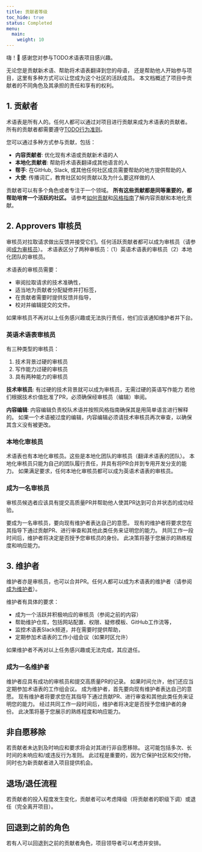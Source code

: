 ```yaml
---
title: 贡献者等级
toc_hide: true
status: Completed
menu:
  main:
    weight: 10
---
```


嗨！👋 感谢您对参与TODO术语表项目感兴趣。

无论您是贡献新术语、帮助将术语表翻译到您的母语，
还是帮助他人开始参与项目，这里有多种方式可以让您成为这个社区的活跃成员。
本文档概述了项目中贡献者的不同角色及其承担的责任和享有的权利。

## 1. 贡献者

术语表是所有人的。任何人都可以通过对项目进行贡献来成为术语表的贡献者。
所有的贡献者都需要遵守[TODO行为准则](https://todogroup.org/code-of-conduct/)。

您可以通过多种方式参与贡献，包括：

- **内容贡献者**: 优化现有术语或贡献新术语的人
- **本地化贡献者**: 帮助将术语表翻译成其他语言的人
- **帮手**: 在GitHub, Slack, 或其他任何社区成员需要帮助的地方提供帮助的人
- **大使**: 传播词汇，教育社区如何贡献以及为什么要这样做的人

贡献者可以有多个角色或者专注于一个领域。
**所有这些贡献都是同等重要的，都帮助培育一个活跃的社区。**
请参考[如何贡献](/contribute/)和[风格指南](/style-guide/)了解内容贡献和本地化贡献。

## 2. Approvers 审核员

审核员对拉取请求做出反馈并接受它们。任何活跃贡献者都可以成为审核员（请参阅[成为审核员](#becoming-an-approver)）。
术语表区分了两种审核员：（1）英语术语表的审核员（2）本地化团队的审核员。

术语表的审核员需要：

- 审阅拉取请求的技术准确性，
- 适当地为贡献者分配疑修并打标签，
- 在贡献者需要时提供反馈并指导，
- 校对并编辑提交的文件。

如果审核员不再对以上任务感兴趣或无法执行责任，他们应该通知维护者并下台。

### 英语术语表审核员

有三种类型的审核员：

1) 技术背景过硬的审核员
2) 写作能力过硬的审核员
3) 具有两种能力的审核员

**技术审核员**: 有过硬的技术背景就可以成为审核员，无需过硬的英语写作能力
若他们根据技术价值批准了PR，必须确保经审核员（编辑）审阅。

**内容编辑**: 内容编辑负责校队术语并按照风格指南确保其是用简单语言进行解释的。
如果一个术语被过度的编辑，内容编辑必须请技术审核员再次审查，以确保其含义没有被更改。

### 本地化审核员

术语表也有本地化审核员。这些是本地化团队的审核员（翻译术语表的团队）。
本地化审核员只能为自己的团队履行责任，并具有将PR合并到专用开发分支的能力。
如果满足要求，任何本地化审核员都可以成为英语术语表的审核员。

### 成为一名审核员

审核员候选者应该具有提交高质量PR并帮助他人使其PR达到可合并状态的成功经验。

要成为一名审核员，要向现有维护者表达自己的意愿。
现有的维护者将要求您在其指导下通过贡献PR、进行审查和其他此类任务来证明您的能力。
共同工作一段时间后，维护者将决定是否授予您审核员的身份。
此决策将基于您展示的熟练程度和响应能力。

## 3. 维护者

维护者亦是审核员，也可以合并PR。任何人都可以成为术语表的维护者（请参阅[成为维护者](#becoming-a-maintainer)）。

维护者有具体的要求：

- 成为一个活跃并积极响应的审核员（参阅之前的内容）
- 帮助维护仓库，包括网站配置、权限、疑修模板、GitHub工作流等，
- 监控术语表Slack频道，并在需要时提供帮助，
- 定期参加术语表的工作小组会议（如果时区允许）

如果维护者不再对以上任务感兴趣或无法完成，其应退任。

### 成为一名维护者

维护者应具有成功的审核员和提交高质量PR的记录。
如果时间允许，他们还应当定期参加术语表的工作组会议。
成为维护者，首先要向现有维护者表达自己的意愿。
现有维护者将要求您在其指导下通过贡献PR、进行审查和其他此类任务来证明您的能力。
经过共同工作一段时间后，维护者将决定是否授予您维护者的身份。
此决策将基于您展示的熟练程度和响应能力。

## 非自愿移除

若贡献者未达到及时响应和要求将会对其进行非自愿移除。
这可能包括多次、长时间的未响应和/或违反行为准则。
此过程是重要的，因为它保护社区和交付物，同时也为新贡献者进入项目提供机会。

## 退场/退任流程

若贡献者的投入程度发生变化，贡献者可以考虑降级（将贡献者的职级下调）或退任（完全离开项目）。

## 回退到之前的角色

若有人可以回退到之前的贡献者角色，项目领导者可以考虑并安排。
